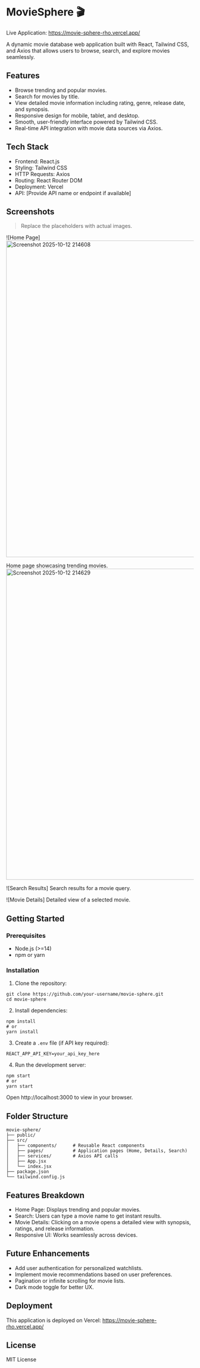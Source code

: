# MovieSphere 🎬

Live Application: https://movie-sphere-rho.vercel.app/

A dynamic movie database web application built with React, Tailwind CSS, and Axios that allows users to browse, search, and explore movies seamlessly.

## Features

- Browse trending and popular movies.
- Search for movies by title.
- View detailed movie information including rating, genre, release date, and synopsis.
- Responsive design for mobile, tablet, and desktop.
- Smooth, user-friendly interface powered by Tailwind CSS.
- Real-time API integration with movie data sources via Axios.

## Tech Stack

- Frontend: React.js
- Styling: Tailwind CSS
- HTTP Requests: Axios
- Routing: React Router DOM
- Deployment: Vercel
- API: [Provide API name or endpoint if available]

## Screenshots

> Replace the placeholders with actual images.

![Home Page]
<img width="1887" height="849" alt="Screenshot 2025-10-12 214608" src="https://github.com/user-attachments/assets/98fe4290-aa4c-47d0-bd10-298779b80898" />

Home page showcasing trending movies.
<img width="1548" height="834" alt="Screenshot 2025-10-12 214629" src="https://github.com/user-attachments/assets/aaa80eb9-fc65-4d55-a461-df00c5096ebc" />

![Search Results]
Search results for a movie query.


![Movie Details]
Detailed view of a selected movie.



## Getting Started

### Prerequisites

- Node.js (>=14)
- npm or yarn

### Installation

1. Clone the repository:

```
git clone https://github.com/your-username/movie-sphere.git
cd movie-sphere
```

2. Install dependencies:

```
npm install
# or
yarn install
```

3. Create a `.env` file (if API key required):

```
REACT_APP_API_KEY=your_api_key_here
```

4. Run the development server:

```
npm start
# or
yarn start
```

Open http://localhost:3000 to view in your browser.

## Folder Structure

```
movie-sphere/
├── public/
├── src/
│   ├── components/      # Reusable React components
│   ├── pages/           # Application pages (Home, Details, Search)
│   ├── services/        # Axios API calls
│   ├── App.jsx
│   └── index.jsx
├── package.json
└── tailwind.config.js
```

## Features Breakdown

- Home Page: Displays trending and popular movies.
- Search: Users can type a movie name to get instant results.
- Movie Details: Clicking on a movie opens a detailed view with synopsis, ratings, and release information.
- Responsive UI: Works seamlessly across devices.

## Future Enhancements

- Add user authentication for personalized watchlists.
- Implement movie recommendations based on user preferences.
- Pagination or infinite scrolling for movie lists.
- Dark mode toggle for better UX.

## Deployment

This application is deployed on Vercel: https://movie-sphere-rho.vercel.app/

## License

MIT License
